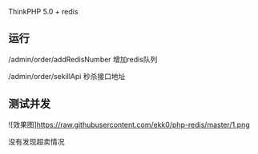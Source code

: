 ThinkPHP 5.0 + redis
## 运行
/admin/order/addRedisNumber 增加redis队列

/admin/order/sekillApi 秒杀接口地址

## 测试并发
![效果图]https://raw.githubusercontent.com/ekk0/php-redis/master/1.png

没有发现超卖情况



